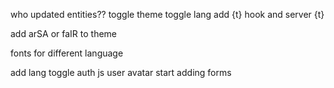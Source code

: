 who updated entities??
toggle theme
toggle lang
add {t} hook and server {t}

add arSA or faIR to theme

fonts for different language

add lang toggle
auth js
user avatar
start adding forms
